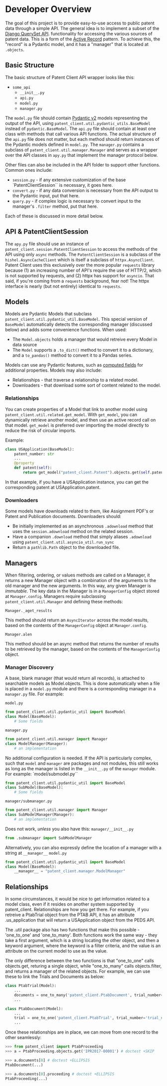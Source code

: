 # Developer Overview

The goal of this project is to provide easy-to-use access to public patent data through a simple API.
The general idea is to implement a subset of the
[Django QuerySet API](https://docs.djangoproject.com/en/2.1/ref/models/querysets/). functionality for accessing
the various sources of patent data. This is a form of the [Active Record](https://en.wikipedia.org/wiki/Active_record_pattern)
pattern. To achieve this, the "record" is a Pydantic model, and it has a "manager" that is located at `.objects`.


## Basic Structure

The basic structure of Patent Client API wrapper looks like this:

- `some_api`
  - `__init__.py`
  - `api.py`
  - `model.py`
  - `manager.py`

The `model.py` file should contain [Pydantic v2](https://docs.pydantic.dev/latest/) models representing the output of the API, using `patent_client.util.pydantic_utils.BaseModel`
instead of `pydantic.BaseModel`. The `api.py` file should contain at least one class with methods that call various API functions. The actual structure of the `api.py` file does not matter, but each method should return instances of the Pydantic models defined in `model.py`. The `manager.py` contains a subclass of `patent_client.util.manager.Manager` and serves as a wrapper over the API classes in `apy.py` that implement the manager protocol below.

Other files can also be included in the API folder to support other functions. Common ones include:

- `session.py` - if any extensive customization of the base `PatentClientSession`` is necessary, it goes here.
- `convert.py` - if any data conversion is necessary from the API output to the Pydantic input, put that here.
- `query.py` - if complex logic is necessary to convert input to the manager's `.filter` method, put that here.

Each of these is discussed in more detail below.

## API & PatentClientSession

The `apy.py` file should use an instance of `patent_client.session.PatentClientSession` to access the methods of the API using only `async` methods. The `PatentClientSession` is a subclass of the `hishel.AsyncCacheClient` which is itself a subclass of `httpx.AsyncClient`. Patent Client uses this exclusively over the more popular
`requests` library because (1) an increasing number of API's require the use of HTTP/2, which is not supported by requests, and (2) httpx has support for `asyncio`. That said, if you're coming from a `requests` background, fear not! The httpx interface is nearly (but not entirely) identical to `requests`.

## Models

Models are Pydantic Models that subclass `patent_client.util.pydantic_util.BaseModel`. This special version of `BaseModel` automatically
detects the corresponding manager (discussed below) and adds some convenience functions. When used:

- The `Model.objects` holds a manager that would retreive every Model in data source
- The `Model` supports a `.to_dict()` method to convert it to a dictionary, and a `to_pandas()` method to convert it to a Pandas series.

Models can use any Pydantic features, such as [computed fields](https://docs.pydantic.dev/2.0/usage/computed_fields/) for additional properties.
Models may also include:

- Relationships - that traverse a relationship to a related model.
- Downloaders - that download some sort of content related to the model.

### Relationships

You can create properties of a Model that link to another model using `patent_client.util.related.get_model`. With `get_model`, you can dynamically retrieve
another model, and then use an active record call on that model. `get_model` is preferred over importing the model directly to reduce the risk of circular imports.

Example:

```python
class USApplication(BaseModel):
    patent_number: str
    ...
    @property
    def patent(self):
        return get_model("patent_client.Patent").objects.get(self.patent_number)
```

In that example, if you have a USApplication instance, you can get the corresponding patent at USApplication.patent.

### Downloaders

Some models have downloads related to them, like Assignment PDF's or Patent and Publication documents. Downloaders should:

- Be initially implemented as an asynchronous `.adownload` method that uses the `session.adownload` method on the related session.
- Have a companion `.download` method that simply aliases `.adownload` using `patent_client.util.asyncio_util.run_sync`
- Return a `pathlib.Path` object to the downloaded file.

## Managers

When filtering, ordering, or values methods are called on a Manager, it returns a new Manager object with a combination of the arguments to the old manager and the new arguments. In this way, any given Manager is *immutable*. The key data in the Manager is in a `ManagerConfig` object stored at `Manager.config`.
Managers require subclassing `patent_client.util.Manager` and defining these methods:

`Manager._aget_results`

This method should return an `AsyncIterator` across the model results, based on the contents of the `ManagerConfig` object at `Manager.config`.

`Manager.alen`

This method should be an async method that returns the number of results to be retrieved by the manager, based on the contents of the `ManagerConfig` object.


### Manager Discovery
A base, blank manager (that would return all records), is attached to searchable models as Model.objects. This is done automatically when
a file is placed in a `model.py` module and there is a corresponding manager in a `manager.py` file. For example:

`model.py`
```python
from patent_client.util.pydantic_util import BaseModel
class Model(BaseModel):
    # Some fields
```
`manager.py`
```python
from patent_client.util.manager import Manager
class ModelManager(Manager):
    # an implementation
```

No additional configuration is needed. If the API is particularly complex, such that `model` and `manager` are packages and not modules, this still works as long as the manager is
listed in the `__init__.py` of the `manager` module. For example:
`model/submodel.py``
```python
from patent_client.util.pydantic_util import BaseModel
class SubModel(BaseModel):
    # Some fields
```
`manager/submanager.py`
```python
from patent_client.util.manager import Manager
class SubModelManager(Manager):
    # an implementation
```
Does not work, *unless* you also have this:
`manager/__init__.py`
```python
from .submanager import SubModelManager
```

Alternatively, you can also expressly define the location of a manager with a string at `__manager__`
`model.py`
```python
from patent_client.util.pydantic_util import BaseModel
class Model(BaseModel):
    __manager__ = "patent_client.manager.ModelManager"
```

## Relationships

In some circumstances, it would be nice to get information related to a model class, even if it resides on another system supported by patent_client. Relationships are how you get there. For example, if you retreive a PtabTrial object from the PTAB API, it has an attribute .us_application that will return a USApplication object from the PEDS API.

The .util package also has two functions that make this possible - 'one_to_one' and 'one_to_many'. Both functions work the same way -
they take a first argument, which is a string locating the other object, and then a keyword argument, where the keyword is a filter criteria,
and the value is an attribute on the current model to use as the value.

The only difference between the two functions is that "one_to_one" calls objects.get, returing a single object, while "one_to_many"
calls objects.filter, and returns a manager of the related objects. For example, we can use these to link the Trials and Documents as below:

```python
class PtabTrial(Model):
    ...
    documents = one_to_many('patent_client.PtabDocument', trial_number='trial_number')
    ...

class PtabDocument(Model):
    ...
    trial = one_to_one('patent_client.PtabTrial', trial_number='trial_number')
    ...
```

Once these relationships are in place, we can move from one record to the other seamlessly:

```python
>>> from patent_client import PtabProceeding
>>> a = PtabProceeding.objects.get('IPR2017-00001') # doctest +SKIP

>>> a.documents[0] # doctest +ELLIPSIS
PtabDocument(...)

>>> a.documents[0].proceeding # doctest +ELLIPSIS
PtabProceeding(...)

```
